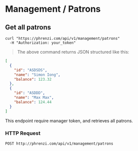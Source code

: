 # Management / Patrons

## Get all patrons

```shell
curl "https://phrenzi.com/api/v1/management/patrons"
  -H "Authorization: your_token"
```

> The above command returns JSON structured like this:

```json
[
  {
    "id": "ASDSDS",
    "name": "Simon Iong",
    "balance": 123.32
  },
  {
    "id": "ASDDD",
    "name": "Max Max",
    "balance": 124.44
  }
]
```

This endpoint require manager token, and retrieves all patrons.

### HTTP Request

`POST http://phrenzi.com/api/v1/management/patrons`
